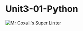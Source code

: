 # Unit3-01-Python
[![Mr Coxall's Super Linter](https://github.com/ishamisebb/Unit3-01-Python/tree/main/workflows/Mr%20Coxall's%20Super%20Linter/badge.svg)](https://github.com/ishamisebb/Unit3-01-Python/tree/main/actions/)
